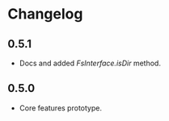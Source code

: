 # Changelog

## 0.5.1
 - Docs and added *FsInterface.isDir* method.

## 0.5.0
 - Core features prototype.
